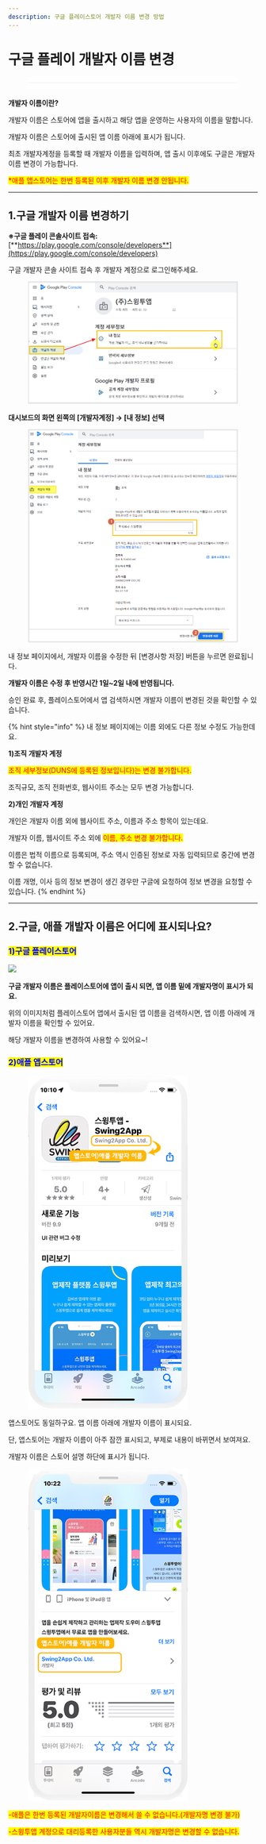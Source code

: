 ```yaml
---
description: 구글 플레이스토어 개발자 이름 변경 방법
---
```


# 구글 플레이 개발자 이름 변경

<figure><img src="../../.gitbook/assets/구분선 (6).PNG" alt=""><figcaption></figcaption></figure>

**개발자 이름이란?**

개발자 이름은 스토어에 앱을 출시하고 해당 앱을 운영하는 사용자의 이름을 말합니다.

개발자 이름은 스토어에 출시된 앱 이름 아래에 표시가 됩니다.&#x20;

최초 개발자계정을 등록할 때 개발자 이름을 입력하며, 앱 출시 이후에도 구글은 개발자 이름 변경이 가능합니다.

<mark style="color:red;">\*애플 앱스토어는 한번 등록된 이후 개발자 이름 변경 안됩니다.</mark>

***



## **1.구글 개발자 이름 변경하기**&#x20;



**※구글 플레이 콘솔사이트 접속:**  [**https://play.google.com/console/developers**](https://play.google.com/console/developers)

구글 개발자 콘솔 사이트 접속 후 개발자 계정으로 로그인해주세요.

<figure><img src="../../.gitbook/assets/계정변경.png" alt=""><figcaption></figcaption></figure>

**대시보드의 화면 왼쪽의   \[개발자계정] → \[내 정보] 선택**

<figure><img src="../../.gitbook/assets/계정변경1.png" alt=""><figcaption></figcaption></figure>

내 정보 페이지에서, 개발자 이름을 수정한 뒤 \[변경사항 저장] 버튼을 누르면 완료됩니다.&#x20;



**개발자 이름은 수정 후 반영시간 1일\~2일 내에 반영됩니다.**

승인 완료 후, 플레이스토어에서 앱 검색하시면 개발자 이름이 변경된 것을 확인할 수 있습니다.

{% hint style="info" %}
내 정보 페이지에는 이름 외에도 다른 정보 수정도 가능한데요.

**1)조직 개발자 계정**

<mark style="color:red;">조직 세부정보(DUNS에 등록된 정보입니다)는 변경 불가합니다.</mark>

조직규모, 조직 전화번호, 웹사이트 주소는 모두 변경 가능합니다.

**2)개인 개발자 계정**

개인은 개발자 이름 외에 웹사이트 주소, 이름과 주소 항목이 있는데요.

개발자 이름, 웹사이트 주소 외에 <mark style="color:red;">이름, 주소 변경 불가합니다.</mark>

이름은 법적 이름으로 등록되며, 주소 역시 인증된 정보로 자동 입력되므로 중간에 변경할 수 없습니다.

이름 개명, 이사 등의 정보 변경이 생긴 경우만 구글에 요청하여 정보 변경을 요청할 수 있습니다.
{% endhint %}



***



## 2.구글, 애플 개발자 이름은 어디에 표시되나요?



### <mark style="color:blue;">**1)구글 플레이스토어**</mark>

![](https://wp.swing2app.co.kr/wp-content/uploads/2018/09/%EA%B5%AC%EA%B8%80%EA%B0%9C%EB%B0%9C%EC%9E%90%EB%AA%85%EB%B3%80%EA%B2%BD1new.png)

**구글 개발자 이름은 플레이스토어에 앱이 출시 되면, 앱 이름 밑에 개발자명이 표시가 되요.**

위의 이미지처럼 플레이스토어 앱에서 출시된 앱 이름을 검색하시면, 앱 이름 아래에 개발자 이름을 확인할 수 있어요.

해당 개발자 이름을 변경하여 사용할 수 있어요\~!



### <mark style="color:blue;">2)애플 앱스토어</mark>

<div align="left">

<figure><img src="../../.gitbook/assets/아이폰-개발자이름.png" alt="" width="323"><figcaption></figcaption></figure>

</div>

앱스토어도 동일하구요. 앱 이름 아래에 개발자 이름이 표시되요.

단, 앱스토어는 개발자 이름이 아주 잠깐 표시되고, 부제로 내용이 바뀌면서 보여져요.

개발자 이름은 스토어 설명 하단에 표시가 됩니다.&#x20;

<div align="left">

<figure><img src="../../.gitbook/assets/아이폰-개발자이름2.png" alt="" width="323"><figcaption></figcaption></figure>

</div>

<mark style="color:red;">-애플은 한번 등록된 개발자이름은 변경해서 쓸 수 없습니다.(개발자명 변경 불가)</mark>

<mark style="color:red;">-스윙투앱 계정으로 대리등록한 사용자분들 역시 개발자명은 변경할 수 없습니다.</mark>&#x20;
